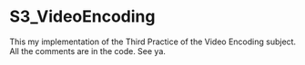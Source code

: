 # S3_VideoEncoding
This my implementation of the Third Practice of the Video Encoding subject. All the comments are in the code. See ya.

